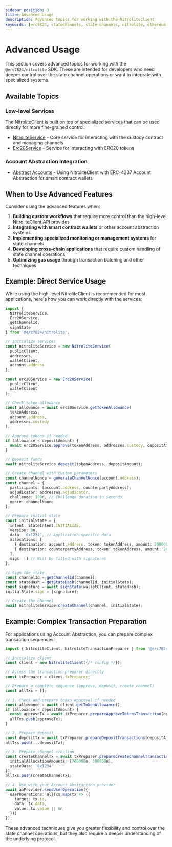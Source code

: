 ```yaml
---
sidebar_position: 3
title: Advanced Usage
description: Advanced topics for working with the NitroliteClient
keywords: [erc7824, statechannels, state channels, nitrolite, ethereum scaling, layer 2, off-chain, advanced]
---
```


# Advanced Usage

This section covers advanced topics for working with the `@erc7824/nitrolite` SDK. These are intended for developers who need deeper control over the state channel operations or want to integrate with specialized systems.

## Available Topics

### Low-level Services

The NitroliteClient is built on top of specialized services that can be used directly for more fine-grained control:

- [NitroliteService](./nitrolite-service.md) - Core service for interacting with the custody contract and managing channels
- [Erc20Service](./erc20-service.md) - Service for interacting with ERC20 tokens

### Account Abstraction Integration

- [Abstract Accounts](./abstract-accounts.md) - Using NitroliteClient with ERC-4337 Account Abstraction for smart contract wallets

## When to Use Advanced Features

Consider using the advanced features when:

1. **Building custom workflows** that require more control than the high-level NitroliteClient API provides
2. **Integrating with smart contract wallets** or other account abstraction systems
3. **Implementing specialized monitoring or management systems** for state channels
4. **Developing cross-chain applications** that require custom handling of state channel operations
5. **Optimizing gas usage** through transaction batching and other techniques

## Example: Direct Service Usage

While using the high-level NitroliteClient is recommended for most applications, here's how you can work directly with the services:

```typescript
import { 
  NitroliteService, 
  Erc20Service, 
  getChannelId,
  signState 
} from '@erc7824/nitrolite';

// Initialize services
const nitroliteService = new NitroliteService(
  publicClient,
  addresses,
  walletClient,
  account.address
);

const erc20Service = new Erc20Service(
  publicClient,
  walletClient
);

// Check token allowance
const allowance = await erc20Service.getTokenAllowance(
  tokenAddress,
  account.address,
  addresses.custody
);

// Approve tokens if needed
if (allowance < depositAmount) {
  await erc20Service.approve(tokenAddress, addresses.custody, depositAmount);
}

// Deposit funds
await nitroliteService.deposit(tokenAddress, depositAmount);

// Create channel with custom parameters
const channelNonce = generateChannelNonce(account.address);
const channel = {
  participants: [account.address, counterpartyAddress],
  adjudicator: addresses.adjudicator,
  challenge: 100n, // Challenge duration in seconds
  nonce: channelNonce
};

// Prepare initial state
const initialState = {
  intent: StateIntent.INITIALIZE,
  version: 0n,
  data: '0x1234', // Application-specific data
  allocations: [
    { destination: account.address, token: tokenAddress, amount: 700000n },
    { destination: counterpartyAddress, token: tokenAddress, amount: 300000n }
  ],
  sigs: [] // Will be filled with signatures
};

// Sign the state
const channelId = getChannelId(channel);
const stateHash = getStateHash(channelId, initialState);
const signature = await signState(walletClient, stateHash);
initialState.sigs = [signature];

// Create the channel
await nitroliteService.createChannel(channel, initialState);
```

## Example: Complex Transaction Preparation

For applications using Account Abstraction, you can prepare complex transaction sequences:

```typescript
import { NitroliteClient, NitroliteTransactionPreparer } from '@erc7824/nitrolite';

// Initialize client
const client = new NitroliteClient({/* config */});

// Access the transaction preparer directly
const txPreparer = client.txPreparer;

// Prepare a complete sequence (approve, deposit, create channel)
const allTxs = [];

// 1. Check and prepare token approval if needed
const allowance = await client.getTokenAllowance();
if (allowance < depositAmount) {
  const approveTx = await txPreparer.prepareApproveTokensTransaction(depositAmount);
  allTxs.push(approveTx);
}

// 2. Prepare deposit
const depositTx = await txPreparer.prepareDepositTransactions(depositAmount);
allTxs.push(...depositTx);

// 3. Prepare channel creation
const createChannelTx = await txPreparer.prepareCreateChannelTransaction({
  initialAllocationAmounts: [700000n, 300000n],
  stateData: '0x1234'
});
allTxs.push(createChannelTx);

// 4. Use with your Account Abstraction provider
await aaProvider.sendUserOperation({
  userOperations: allTxs.map(tx => ({
    target: tx.to,
    data: tx.data,
    value: tx.value || 0n
  }))
});
```

These advanced techniques give you greater flexibility and control over the state channel operations, but they also require a deeper understanding of the underlying protocol.